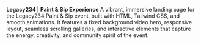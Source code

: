 **Legacy234 | Paint & Sip Experience**
A vibrant, immersive landing page for the Legacy234 Paint & Sip event, built with HTML, Tailwind CSS, and smooth animations. It features a fixed background video hero, responsive layout, seamless scrolling galleries, and interactive elements that capture the energy, creativity, and community spirit of the event.
